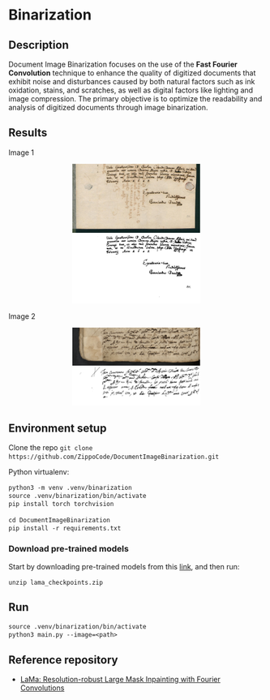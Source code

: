 # Binarization

## Description
Document Image Binarization focuses on the use of the **Fast Fourier Convolution** technique to enhance the quality of
digitized documents that exhibit noise and disturbances caused by both natural factors such as ink oxidation, stains,
and scratches, as well as digital factors like lighting and image compression. The primary objective is to optimize 
the readability and analysis of digitized documents through image binarization. 


## Results
Image 1
<p float="left" align="center">
  <img src="https://github.com/ZippoCode/DocumentImageBinarization/blob/main/images/1.png" alt="drawing" width="50%"/> 
  <img src="https://github.com/ZippoCode/DocumentImageBinarization/blob/main/images/1_bin.png" alt="drawing" width="50%"/>
</p>

Image 2
<p float="left" align="center">
  <img src="https://github.com/ZippoCode/DocumentImageBinarization/blob/main/images/9.png" alt="drawing" width="50%"/> 
  <img src="https://github.com/ZippoCode/DocumentImageBinarization/blob/main/images/9_bin.png" alt="drawing" width="50%"/>
</p>

## Environment setup

Clone the repo `git clone https://github.com/ZippoCode/DocumentImageBinarization.git`

Python virtualenv:
```
python3 -m venv .venv/binarization
source .venv/binarization/bin/activate
pip install torch torchvision

cd DocumentImageBinarization
pip install -r requirements.txt
```

### Download pre-trained models
Start by downloading pre-trained models from this [link](https://drive.google.com/file/d/1zj_QGlWJlS0KWvwH5qhl4c_fF1PLBmsO/view?usp=drive_link), and then run:
```
unzip lama_checkpoints.zip
```

## Run
```
source .venv/binarization/bin/activate
python3 main.py --image=<path>
```

## Reference repository
* [LaMa: Resolution-robust Large Mask Inpainting with Fourier Convolutions](https://github.com/advimman/lama)
